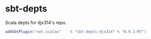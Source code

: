 # sbt-depts
Scala depts for djx314's repo.
```sbt
addSbtPlugin("net.scalax"    % "sbt-depts-djx314" % "0.0.1-M7")
```
